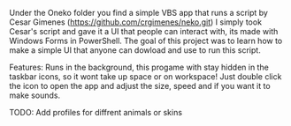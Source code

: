 Under the Oneko folder you find a simple VBS app that runs a script by Cesar Gimenes (https://github.com/crgimenes/neko.git)
I simply took Cesar's script and gave it a UI that people can interact with, its made with Windows Forms in PowerShell.
The goal of this project was to learn how to make a simple UI that anyone can dowload and use to run this script.

Features:
Runs in the background, this progame with stay hidden in the taskbar icons, so it wont take up space or on workspace! 
Just double click the icon to open the app and adjust the size, speed and if you want it to make sounds.

TODO:
Add profiles for diffrent animals or skins
